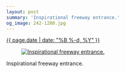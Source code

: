 ```yaml
---
layout: post
summary: 'Inspirational freeway entrance.'
og_image: 242-1280.jpg
---
```


<p>
 <time>
  <a href="/242">
   {{ page.date | date: "%B %-d, %Y" }}
  </a>
 </time>
 <a href="/242">
  <figure data-taken="12/4/2013">
   <img alt="Inspirational freeway entrance." sizes="(min-width: 700px) 50vw, calc(100vw - 2rem)" src="{{ site.assets_url }}/242-640.jpg" srcset="{{ site.assets_url }}/242-1280.jpg 1280w, {{ site.assets_url }}/242-960.jpg 960w, {{ site.assets_url }}/242-640.jpg 640w, {{ site.assets_url }}/242-320.jpg 320w"/>
  </figure>
 </a>
 <span>
  Inspirational freeway entrance.
 </span>
</p>

